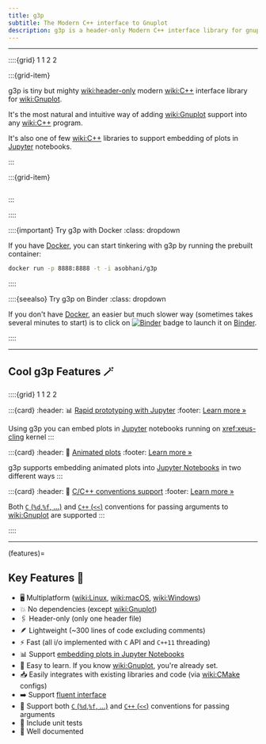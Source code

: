 ```yaml
---
title: g3p
subtitle: The Modern C++ interface to Gnuplot
description: g3p is a header-only Modern C++ interface library for gnuplot
---
```


---

::::{grid} 1 1 2 2

:::{grid-item}

g3p is tiny but mighty <wiki:header-only> modern <wiki:C++> interface library for <wiki:Gnuplot>.

It's the most natural and intuitive way of adding <wiki:Gnuplot> support into any <wiki:C++> program.

It's also one of few <wiki:C++> libraries to support embedding of plots in [Jupyter](wiki:Project_Jupyter) notebooks.

:::

:::{grid-item}

```{image} images/g3p_logo.svg
```

:::

::::

::::{important} Try g3p with Docker
:class: dropdown

If you have [Docker](wiki:Docker_(software)), you can start tinkering with g3p by running the prebuilt container:
```bash
docker run -p 8888:8888 -t -i asobhani/g3p
```
::::

::::{seealso} Try g3p on Binder
:class: dropdown

If you don't have [Docker](wiki:Docker_(software)), an easier but much slower way (sometimes takes several minutes to start) is to click on [![Binder](https://mybinder.org/badge_logo.svg)](https://mybinder.org/v2/gh/arminms/g3p/HEAD?labpath=g3p_by_examples.ipynb) badge to launch it on [Binder](wiki:Binder_Project).

::::

---

## Cool g3p Features 🪄

::::{grid} 1 1 2 2

:::{card}
:header: 📊 [Rapid prototyping with Jupyter](#jupyter-rapid-prototyping)
:footer: [Learn more »](#jupyter-rapid-prototyping)

Using g3p you can embed plots in [Jupyter](wiki:Project_Jupyter) notebooks running on <xref:xeus-cling> kernel
:::

:::{card}
:header: 🏃 [Animated plots](#sine_wave)
:footer: [Learn more »](#gif_animations)

g3p supports embedding animated plots into [Jupyter Notebooks](wiki:Project_Jupyter) in two different ways
:::

:::{card}
:header: 🔀 [C/C++ conventions support](#conventions_tab)
:footer: [Learn more »](#conventions)

Both [`C` (`%d`,`%f`, ...)](#c_convention) and [`C++` (`<<`)](#cpp_convention) conventions for passing arguments to <wiki:Gnuplot> are supported
:::

::::

---

(features)=
## Key Features 🥇
- 🖥️ Multiplatform (<wiki:Linux>, <wiki:macOS>, <wiki:Windows>)
- 💥 No dependencies (except <wiki:Gnuplot>)
- 🖇️ Header-only (only one header file)
- 🪶 Lightweight (~300 lines of code excluding comments)
- ⚡ Fast (all i/o implemented with `C` API and `C++11` threading)
- 📊 Support [embedding plots in Jupyter Notebooks](./quickstart#jupyter-rapid-prototyping)
- 🏫 Easy to learn. If you know <wiki:Gnuplot>, you're already set.
- 📥 Easily integrates with existing libraries and code (via <wiki:CMake> configs)
- ➡️ Support [fluent interface](https://en.wikipedia.org/wiki/Fluent_interface)
- 🔀 Support both [`C` (`%d`,`%f`, ...)](#c_convention) and [`C++` (`<<`)](#cpp_convention) conventions for passing arguments
- 🧪 Include unit tests
- 📖 Well documented

